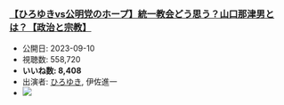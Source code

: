 ### [【ひろゆきvs公明党のホープ】統一教会どう思う？山口那津男とは？【政治と宗教】](https://www.youtube.com/watch?v=9ScFCMtxLkw)
-   公開日: 2023-09-10
-   視聴数: 558,720
-   **いいね数: 8,408**
-   出演者: [ひろゆき](/rehacq_fan/people/ひろゆき "wikilink"), 伊佐進一
- [![](https://img.youtube.com/vi/9ScFCMtxLkw/hqdefault.jpg)](https://www.youtube.com/watch?v=9ScFCMtxLkw)
